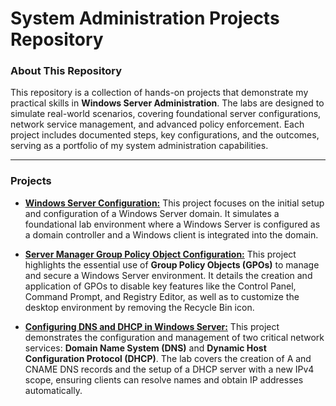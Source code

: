 # System Administration Projects Repository

### About This Repository
This repository is a collection of hands-on projects that demonstrate my practical skills in **Windows Server Administration**. The labs are designed to simulate real-world scenarios, covering foundational server configurations, network service management, and advanced policy enforcement. Each project includes documented steps, key configurations, and the outcomes, serving as a portfolio of my system administration capabilities.

---

### **Projects**

* [**Windows Server Configuration:**](https://github.com/iagsalazar1-cs/System-Administration-Projects/tree/main/01-Windows-Server-Configuration) This project focuses on the initial setup and configuration of a Windows Server domain. It simulates a foundational lab environment where a Windows Server is configured as a domain controller and a Windows client is integrated into the domain.

* [**Server Manager Group Policy Object Configuration:**](https://github.com/iagsalazar1-cs/System-Administration-Projects/tree/main/02-Server-Manager-Group-Policy-Object-Configuration) This project highlights the essential use of **Group Policy Objects (GPOs)** to manage and secure a Windows Server environment. It details the creation and application of GPOs to disable key features like the Control Panel, Command Prompt, and Registry Editor, as well as to customize the desktop environment by removing the Recycle Bin icon.

* [**Configuring DNS and DHCP in Windows Server:**](https://github.com/iagsalazar1-cs/System-Administration-Projects/tree/main/03-Configuring-DNS-and-DHCP-in-Windows-Server) This project demonstrates the configuration and management of two critical network services: **Domain Name System (DNS)** and **Dynamic Host Configuration Protocol (DHCP)**. The lab covers the creation of A and CNAME DNS records and the setup of a DHCP server with a new IPv4 scope, ensuring clients can resolve names and obtain IP addresses automatically.
